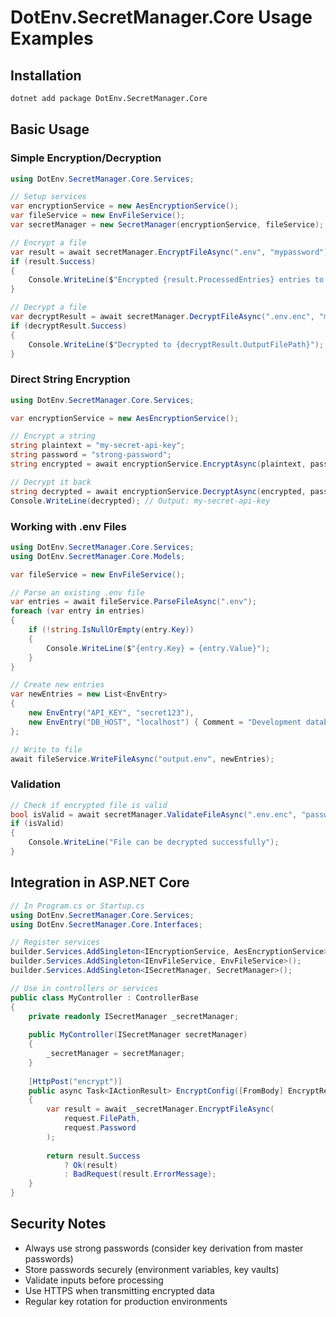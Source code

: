 # DotEnv.SecretManager.Core Usage Examples

## Installation

```bash
dotnet add package DotEnv.SecretManager.Core
```

## Basic Usage

### Simple Encryption/Decryption

```csharp
using DotEnv.SecretManager.Core.Services;

// Setup services
var encryptionService = new AesEncryptionService();
var fileService = new EnvFileService();
var secretManager = new SecretManager(encryptionService, fileService);

// Encrypt a file
var result = await secretManager.EncryptFileAsync(".env", "mypassword");
if (result.Success)
{
    Console.WriteLine($"Encrypted {result.ProcessedEntries} entries to {result.OutputFilePath}");
}

// Decrypt a file
var decryptResult = await secretManager.DecryptFileAsync(".env.enc", "mypassword");
if (decryptResult.Success)
{
    Console.WriteLine($"Decrypted to {decryptResult.OutputFilePath}");
}
```

### Direct String Encryption

```csharp
using DotEnv.SecretManager.Core.Services;

var encryptionService = new AesEncryptionService();

// Encrypt a string
string plaintext = "my-secret-api-key";
string password = "strong-password";
string encrypted = await encryptionService.EncryptAsync(plaintext, password);

// Decrypt it back
string decrypted = await encryptionService.DecryptAsync(encrypted, password);
Console.WriteLine(decrypted); // Output: my-secret-api-key
```

### Working with .env Files

```csharp
using DotEnv.SecretManager.Core.Services;
using DotEnv.SecretManager.Core.Models;

var fileService = new EnvFileService();

// Parse an existing .env file
var entries = await fileService.ParseFileAsync(".env");
foreach (var entry in entries)
{
    if (!string.IsNullOrEmpty(entry.Key))
    {
        Console.WriteLine($"{entry.Key} = {entry.Value}");
    }
}

// Create new entries
var newEntries = new List<EnvEntry>
{
    new EnvEntry("API_KEY", "secret123"),
    new EnvEntry("DB_HOST", "localhost") { Comment = "Development database" }
};

// Write to file
await fileService.WriteFileAsync("output.env", newEntries);
```

### Validation

```csharp
// Check if encrypted file is valid
bool isValid = await secretManager.ValidateFileAsync(".env.enc", "password");
if (isValid)
{
    Console.WriteLine("File can be decrypted successfully");
}
```

## Integration in ASP.NET Core

```csharp
// In Program.cs or Startup.cs
using DotEnv.SecretManager.Core.Services;
using DotEnv.SecretManager.Core.Interfaces;

// Register services
builder.Services.AddSingleton<IEncryptionService, AesEncryptionService>();
builder.Services.AddSingleton<IEnvFileService, EnvFileService>();
builder.Services.AddSingleton<ISecretManager, SecretManager>();

// Use in controllers or services
public class MyController : ControllerBase
{
    private readonly ISecretManager _secretManager;
    
    public MyController(ISecretManager secretManager)
    {
        _secretManager = secretManager;
    }
    
    [HttpPost("encrypt")]
    public async Task<IActionResult> EncryptConfig([FromBody] EncryptRequest request)
    {
        var result = await _secretManager.EncryptFileAsync(
            request.FilePath, 
            request.Password
        );
        
        return result.Success 
            ? Ok(result) 
            : BadRequest(result.ErrorMessage);
    }
}
```

## Security Notes

- Always use strong passwords (consider key derivation from master passwords)
- Store passwords securely (environment variables, key vaults)
- Validate inputs before processing
- Use HTTPS when transmitting encrypted data
- Regular key rotation for production environments